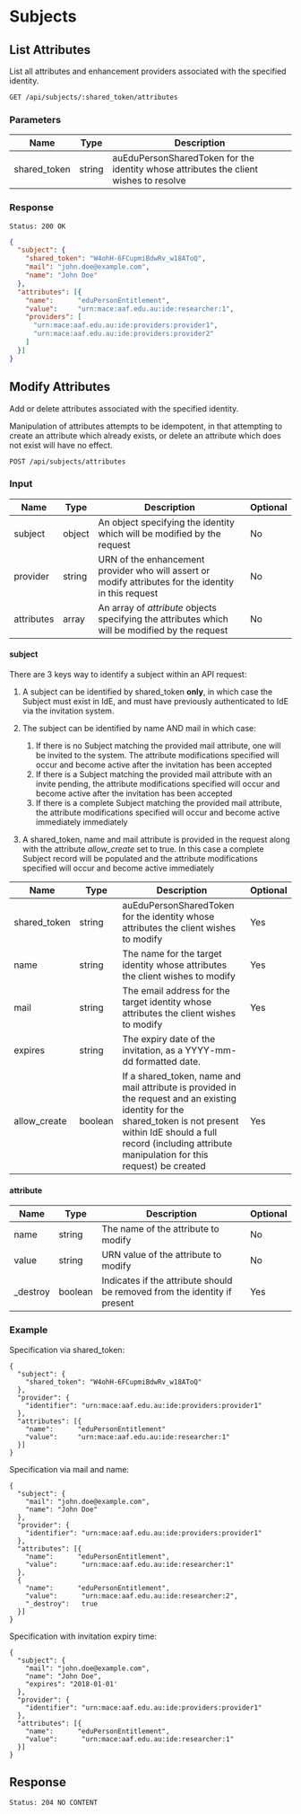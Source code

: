 # Subjects

## List Attributes

List all attributes and enhancement providers associated with the specified identity.

```
GET /api/subjects/:shared_token/attributes
```

### Parameters

| Name  | Type | Description |
|---|---|---|
| shared_token | string  | auEduPersonSharedToken for the identity whose attributes the client wishes to resolve  |

### Response

```
Status: 200 OK
```

```json
{
  "subject": {
    "shared_token": "W4ohH-6FCupmiBdwRv_w18AToQ",
    "mail": "john.doe@example.com",
    "name": "John Doe"
  },
  "attributes": [{
    "name":      "eduPersonEntitlement",
    "value":     "urn:mace:aaf.edu.au:ide:researcher:1",
    "providers": [
      "urn:mace:aaf.edu.au:ide:providers:provider1",
      "urn:mace:aaf.edu.au:ide:providers:provider2"
    ]
  }]
}
```

## Modify Attributes

Add or delete attributes associated with the specified identity.

Manipulation of attributes attempts to be idempotent, in that attempting to create an attribute which already exists, or delete an attribute which does not exist will have no effect.

```
POST /api/subjects/attributes
```

### Input

| Name | Type | Description | Optional |
|---|---|---|---|
| subject | object | An object specifying the identity which will be modified by the request | No |
| provider | string | URN of the enhancement provider who will assert or modify attributes for the identity in this request | No |
| attributes | array | An array of *attribute* objects specifying the attributes which will be modified by the request | No |

#### subject
There are 3 keys way to identify a subject within an API request:

1. A subject can be identified by shared_token **only**, in which case the Subject must exist in IdE, and must have previously authenticated to IdE via the invitation system.

1. The subject can be identified by name AND mail in which case:

    1. If there is no Subject matching the provided mail attribute, one will be invited to the system. The attribute modifications specified will occur and become active after the invitation has been accepted
    1. If there is a Subject matching the provided mail attribute with an invite pending, the attribute modifications specified will occur and become active after the invitation has been accepted
    1. If there is a complete Subject matching the provided mail attribute, the attribute modifications specified will occur and become active immediately immediately

1. A shared_token, name and mail attribute is provided in the request along with the attribute *allow_create* set to true. In this case a complete Subject record will be populated and the attribute modifications specified will occur and become active immediately

| Name | Type | Description | Optional |
|---|---|---|---|
| shared_token | string  | auEduPersonSharedToken for the identity whose attributes the client wishes to modify | Yes |
| name | string | The name for the target identity whose attributes the client wishes to modify | Yes |
| mail | string | The email address for the target identity whose attributes the client wishes to modify | Yes |
| expires | string | The expiry date of the invitation, as a YYYY-mm-dd formatted date. |
| allow_create | boolean | If a shared_token, name and mail attribute is provided in the request and an existing identity for the shared_token is not present within IdE should a full record (including attribute manipulation for this request) be created | Yes |

#### attribute

| Name | Type | Description | Optional |
|---|---|---|---|
| name | string | The name of the attribute to modify | No |
| value | string | URN value of the attribute to modify | No |
| _destroy | boolean | Indicates if the attribute should be removed from the identity if present | Yes |

### Example

Specification via shared_token:

```
{
  "subject": {
    "shared_token": "W4ohH-6FCupmiBdwRv_w18AToQ"
  },
  "provider": {
    "identifier": "urn:mace:aaf.edu.au:ide:providers:provider1"
  },
  "attributes": [{
    "name":      "eduPersonEntitlement"
    "value":     "urn:mace:aaf.edu.au:ide:researcher:1"
  }]
}
```

Specification via mail and name:

```
{
  "subject": {
    "mail": "john.doe@example.com",
    "name": "John Doe"
  },
  "provider": {
    "identifier": "urn:mace:aaf.edu.au:ide:providers:provider1"
  },
  "attributes": [{
    "name":      "eduPersonEntitlement",
    "value":      "urn:mace:aaf.edu.au:ide:researcher:1"
  },
  {
    "name":      "eduPersonEntitlement",
    "value":      "urn:mace:aaf.edu.au:ide:researcher:2",
    "_destroy":   true
  }]
}
```

Specification with invitation expiry time:

```
{
  "subject": {
    "mail": "john.doe@example.com",
    "name": "John Doe",
    "expires": "2018-01-01'
  },
  "provider": {
    "identifier": "urn:mace:aaf.edu.au:ide:providers:provider1"
  },
  "attributes": [{
    "name":      "eduPersonEntitlement",
    "value":      "urn:mace:aaf.edu.au:ide:researcher:1"
  }]
}
```

## Response

```Status: 204 NO CONTENT```
